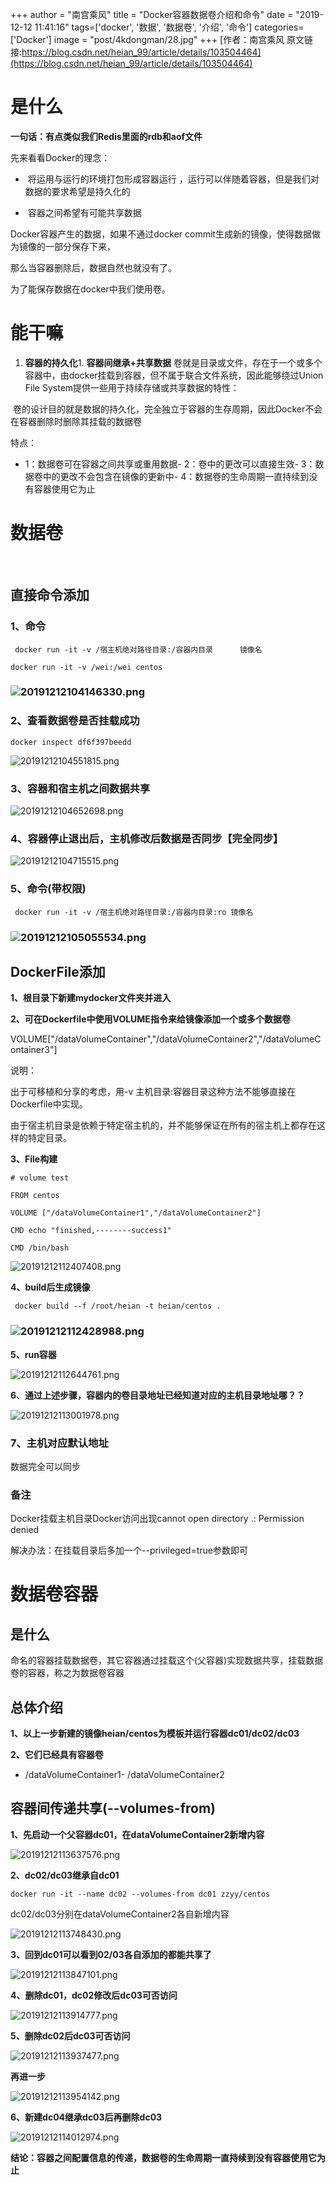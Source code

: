+++
author = "南宫乘风"
title = "Docker容器数据卷介绍和命令"
date = "2019-12-12 11:41:16"
tags=['docker', '数据', '数据卷', '介绍', '命令']
categories=['Docker']
image = "post/4kdongman/28.jpg"
+++
[作者：南宫乘风   原文链接:https://blog.csdn.net/heian_99/article/details/103504464](https://blog.csdn.net/heian_99/article/details/103504464)

# 是什么

**一句话：有点类似我们Redis里面的rdb和aof文件**

先来看看Docker的理念：

*  将运用与运行的环境打包形成容器运行 ，运行可以伴随着容器，但是我们对数据的要求希望是持久化的

*  容器之间希望有可能共享数据

Docker容器产生的数据，如果不通过docker commit生成新的镜像，使得数据做为镜像的一部分保存下来，

那么当容器删除后，数据自然也就没有了。

为了能保存数据在docker中我们使用卷。

# 能干嘛
1. **容器的持久化**1. **容器间继承+共享数据**
卷就是目录或文件，存在于一个或多个容器中，由docker挂载到容器，但不属于联合文件系统，因此能够绕过Union File System提供一些用于持续存储或共享数据的特性：

 卷的设计目的就是数据的持久化，完全独立于容器的生存周期，因此Docker不会在容器删除时删除其挂载的数据卷

特点：
- 1：数据卷可在容器之间共享或重用数据- 2：卷中的更改可以直接生效- 3：数据卷中的更改不会包含在镜像的更新中- 4：数据卷的生命周期一直持续到没有容器使用它为止
# 数据卷

 

## 直接命令添加

### **1、命令**

```
 docker run -it -v /宿主机绝对路径目录:/容器内目录      镜像名
```

```
docker run -it -v /wei:/wei centos
```

### ![20191212104146330.png](https://img-blog.csdnimg.cn/20191212104146330.png)

### **2、查看数据卷是否挂载成功**

```
docker inspect df6f397beedd

```

![20191212104551815.png](https://img-blog.csdnimg.cn/20191212104551815.png)

### **3、容器和宿主机之间数据共享**

![20191212104652698.png](https://img-blog.csdnimg.cn/20191212104652698.png)

### **4、容器停止退出后，主机修改后数据是否同步【完全同步】**

![20191212104715515.png](https://img-blog.csdnimg.cn/20191212104715515.png)

### **5、命令(带权限)**

```
 docker run -it -v /宿主机绝对路径目录:/容器内目录:ro 镜像名
```

### ![20191212105055534.png](https://img-blog.csdnimg.cn/20191212105055534.png)

## DockerFile添加

**1、根目录下新建mydocker文件夹并进入**

**2、可在Dockerfile中使用VOLUME指令来给镜像添加一个或多个数据卷**

VOLUME["/dataVolumeContainer","/dataVolumeContainer2","/dataVolumeContainer3"]

说明：

出于可移植和分享的考虑，用-v 主机目录:容器目录这种方法不能够直接在Dockerfile中实现。

由于宿主机目录是依赖于特定宿主机的，并不能够保证在所有的宿主机上都存在这样的特定目录。

**3、File构建**

```
# volume test

FROM centos

VOLUME ["/dataVolumeContainer1","/dataVolumeContainer2"]

CMD echo "finished,--------success1"

CMD /bin/bash
```

![20191212112407408.png](https://img-blog.csdnimg.cn/20191212112407408.png)

**4、build后生成镜像**

```
 docker build --f /root/heian -t heian/centos .
```

### ![20191212112428988.png](https://img-blog.csdnimg.cn/20191212112428988.png)

**5、run容器**

![20191212112644761.png](https://img-blog.csdnimg.cn/20191212112644761.png)

**6、通过上述步骤，容器内的卷目录地址已经知道对应的主机目录地址哪？？**

![20191212113001978.png](https://img-blog.csdnimg.cn/20191212113001978.png)

### 7、主机对应默认地址

数据完全可以同步

### 备注

Docker挂载主机目录Docker访问出现cannot open directory .: Permission denied

解决办法：在挂载目录后多加一个--privileged=true参数即可

# 数据卷容器

## 是什么

命名的容器挂载数据卷，其它容器通过挂载这个(父容器)实现数据共享，挂载数据卷的容器，称之为数据卷容器

## 总体介绍

**1、以上一步新建的镜像heian/centos为模板并运行容器dc01/dc02/dc03**

**2、它们已经具有容器卷**
- /dataVolumeContainer1- /dataVolumeContainer2
## 容器间传递共享(--volumes-from)

**1、先启动一个父容器dc01，在dataVolumeContainer2新增内容**

![20191212113637576.png](https://img-blog.csdnimg.cn/20191212113637576.png)

**2、dc02/dc03继承自dc01**

```
docker run -it --name dc02 --volumes-from dc01 zzyy/centos
```

dc02/dc03分别在dataVolumeContainer2各自新增内容

![20191212113748430.png](https://img-blog.csdnimg.cn/20191212113748430.png)

**3、回到dc01可以看到02/03各自添加的都能共享了**

![20191212113847101.png](https://img-blog.csdnimg.cn/20191212113847101.png)

**4、删除dc01，dc02修改后dc03可否访问**

![20191212113914777.png](https://img-blog.csdnimg.cn/20191212113914777.png)

**5、删除dc02后dc03可否访问**

![20191212113937477.png](https://img-blog.csdnimg.cn/20191212113937477.png)

**再进一步**

![20191212113954142.png](https://img-blog.csdnimg.cn/20191212113954142.png)

**6、新建dc04继承dc03后再删除dc03**

![20191212114012974.png](https://img-blog.csdnimg.cn/20191212114012974.png)

**结论：容器之间配置信息的传递，数据卷的生命周期一直持续到没有容器使用它为止**

 
